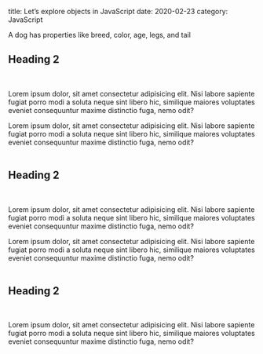 title: Let’s explore objects in JavaScript
date: 2020-02-23
category: JavaScript

A dog has properties like breed, color, age, legs, and tail

## Heading 2
<br />

Lorem ipsum dolor, sit amet consectetur adipisicing elit. Nisi labore sapiente fugiat porro modi a soluta neque sint libero hic, similique maiores voluptates eveniet consequuntur maxime distinctio fuga, nemo odit?

Lorem ipsum dolor, sit amet consectetur adipisicing elit. Nisi labore sapiente fugiat porro modi a soluta neque sint libero hic, similique maiores voluptates eveniet consequuntur maxime distinctio fuga, nemo odit?
<br/>
<br/>
## Heading 2
<br />

Lorem ipsum dolor, sit amet consectetur adipisicing elit. Nisi labore sapiente fugiat porro modi a soluta neque sint libero hic, similique maiores voluptates eveniet consequuntur maxime distinctio fuga, nemo odit?

Lorem ipsum dolor, sit amet consectetur adipisicing elit. Nisi labore sapiente fugiat porro modi a soluta neque sint libero hic, similique maiores voluptates eveniet consequuntur maxime distinctio fuga, nemo odit?
<br/>
<br/>
## Heading 2
<br />

Lorem ipsum dolor, sit amet consectetur adipisicing elit. Nisi labore sapiente fugiat porro modi a soluta neque sint libero hic, similique maiores voluptates eveniet consequuntur maxime distinctio fuga, nemo odit?
